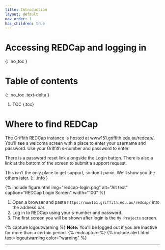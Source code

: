 ```yaml
---
title: Introduction
layout: default
nav_order: 1
has_children: true
---
```


# Accessing REDCap and logging in
{: .no_toc }

# Table of contents
{: .no_toc .text-delta }

1. TOC
{:toc}

# Where to find REDCap

The Griffith REDCap instance is hosted at [www151.griffith.edu.au/redcap/](https://www151.griffith.edu.au/redcap/). You'll see a welcome screen with a place to enter your username and password. Use your Griffith s-number and password to enter.

There is a password reset link alongside the Login button. There is also a link at the bottom of the screen to submit a support request.

This isn't the only place to get support, so don't panic. We'll show you the others later.
{:. .info }

{% include figure.html img="redcap-login.png" alt="Alt text" caption="REDCap Login Screen" width="100" %}

1. Open a browser and paste `https://www151.griffith.edu.au/redcap/` into the address bar.
2. Log in to REDCap using your s-number and password.
3. The first screen you will be shown after login is the `My Projects` screen.

{% capture logoutwarning %}
**Note:** You'll be logged out if you are inactive for more than a certain period.
{% endcapture %}
{% include alert.html text=logoutwarning color="warning" %}

----



